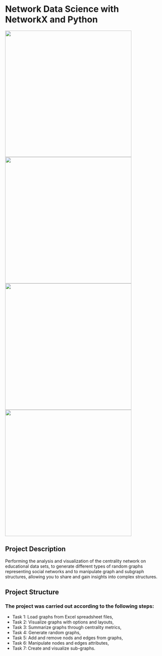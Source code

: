 # Network Data Science with NetworkX and Python
<img src="https://user-images.githubusercontent.com/65929471/93398392-e4082580-f851-11ea-9322-2f66bed995c9.png"  width="410">  <img src="https://user-images.githubusercontent.com/65929471/93398716-7b6d7880-f852-11ea-860a-76c2147de859.png"  width="410"> <img src="https://user-images.githubusercontent.com/65929471/93398396-e5395280-f851-11ea-9d51-d3170a2c7a71.png"  width="410">  <img src="https://user-images.githubusercontent.com/65929471/93398400-e79bac80-f851-11ea-93f6-e8234d36d67b.png"  width="410">  
## Project Description
Performing the analysis and visualization of the centrality network on educational data sets, to generate different types of random graphs representing social networks and to manipulate graph and subgraph structures, allowing you to share and gain insights into complex structures.

## Project Structure
### The project was carried out according to the following steps:

- Task 1: Load graphs from Excel spreadsheet files,
- Task 2: Visualize graphs with options and layouts,
- Task 3: Summarize graphs through centrality metrics,
- Task 4: Generate random graphs,
- Task 5: Add and remove nods and edges from graphs,
- Task 6: Manipulate nodes and edges attributes,
- Task 7: Create and visualize sub-graphs.
